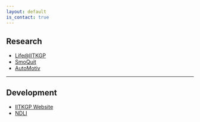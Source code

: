 ```yaml
---
layout: default
is_contact: true
---
```


## Research

* [Life@IITKGP](lifeiitkgp)
* [SmoQuit](smoquit) 
* [AutoMotiv]()

---

## Development

* [IITKGP Website](http://www.iitkgp.ac.in/)
* [NDLI](https://www.ndl.gov.in/) 
